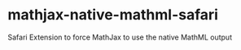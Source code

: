 mathjax-native-mathml-safari
============================

Safari Extension to force MathJax to use the native MathML output
